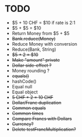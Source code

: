 # TODO

- $5 + 10 CHF = $10 if rate is 2:1
- $5 + $5 = $10
- Return Money from $5 + $5
- ~~Bank.reduce(Money)~~
- Reduce Money with conversion
- Reduce(Bank, String)
- ~~$5 * 2 = $10~~
- ~~Make "amount" private~~
- ~~Dollar side-effect ?~~
- Money rounding ?
- ~~equals()~~
- hashCode()
- Equal null
- Equal object
- ~~5 CHF * 2 = 10 CHF~~
- ~~Dollar/Franc duplication~~
- ~~Common equals~~
- ~~Common times~~
- ~~Compare Francs with Dollars~~
- ~~Currency?~~
- ~~Delete testFrancMultiplication?~~
